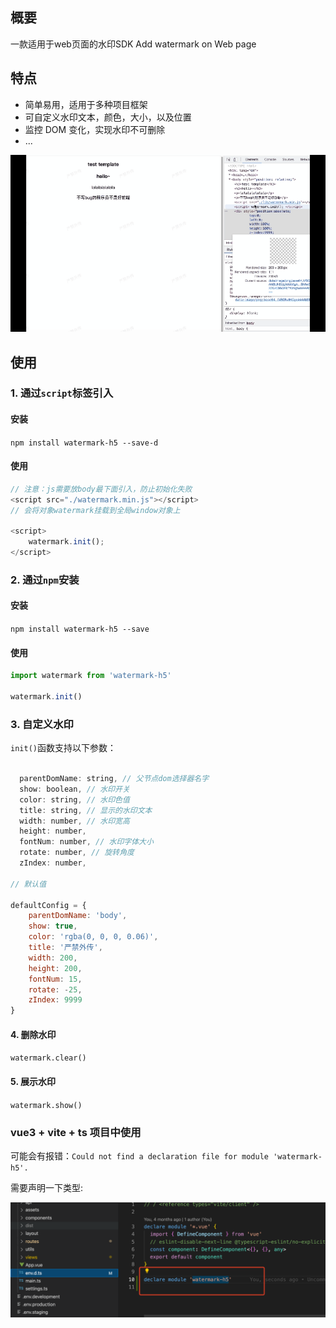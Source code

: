 ## 概要

一款适用于web页面的水印SDK
Add watermark on Web page

## 特点
* 简单易用，适用于多种项目框架
* 可自定义水印文本，颜色，大小，以及位置
* 监控 DOM 变化，实现水印不可删除
* ...


![avatar](../Demo/img/demo.gif)

## 使用

### 1. 通过`script`标签引入

#### 安装

`npm install watermark-h5 --save-d`

#### 使用

```js
// 注意：js需要放body最下面引入，防止初始化失败
<script src="./watermark.min.js"></script>
// 会将对象watermark挂载到全局window对象上

<script>
    watermark.init();
</script>

```


### 2. 通过`npm`安装

#### 安装

`npm install watermark-h5 --save`

#### 使用

```js
import watermark from 'watermark-h5'

watermark.init()
```

### 3. 自定义水印

`init()`函数支持以下参数：

```js

  parentDomName: string, // 父节点dom选择器名字
  show: boolean, // 水印开关
  color: string, // 水印色值
  title: string, // 显示的水印文本
  width: number, // 水印宽高
  height: number,
  fontNum: number, // 水印字体大小
  rotate: number, // 旋转角度
  zIndex: number, 

// 默认值

defaultConfig = {
    parentDomName: 'body',
    show: true,
    color: 'rgba(0, 0, 0, 0.06)',
    title: '严禁外传',
    width: 200,
    height: 200,
    fontNum: 15,
    rotate: -25,
    zIndex: 9999
}
```

#### 4. 删除水印

`watermark.clear()`


#### 5. 展示水印

`watermark.show()`


### vue3 + vite + ts 项目中使用

可能会有报错：`Could not find a declaration file for module 'watermark-h5'. `

需要声明一下类型:

![avatar](../Demo/img/vue3%2Bvite%2Bts.png)
